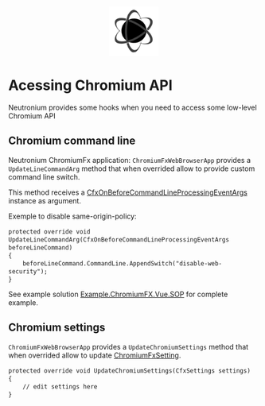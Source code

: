 <p align="center"><img <p align="center"><img width="100"src="../../Deploy/logo.png"></p>

# Acessing Chromium API

Neutronium provides some hooks when you need to access some low-level Chromium API


## Chromium command line

Neutronium ChromiumFx application: `ChromiumFxWebBrowserApp` provides a `UpdateLineCommandArg` method that when overrided allow to provide custom command line switch.

This method receives a [CfxOnBeforeCommandLineProcessingEventArgs](https://chromiumfx.bitbucket.org/api/html/T_Chromium_Event_CfxOnBeforeCommandLineProcessingEventArgs.htm) instance as argument.


Exemple to disable same-origin-policy:
```CSharp
protected override void UpdateLineCommandArg(CfxOnBeforeCommandLineProcessingEventArgs beforeLineCommand)
{
    beforeLineCommand.CommandLine.AppendSwitch("disable-web-security");
}
```

See example solution [Example.ChromiumFX.Vue.SOP](https://github.com/NeutroniumCore/Neutronium/tree/master/Examples/Example.ChromiumFX.Vue.SOP) for complete example.


## Chromium settings

`ChromiumFxWebBrowserApp` provides a `UpdateChromiumSettings` method that when overrided allow to update [ChromiumFxSetting](https://chromiumfx.bitbucket.io/api/html/T_Chromium_CfxSettings.htm).


```CSharp
protected override void UpdateChromiumSettings(CfxSettings settings) 
{
    // edit settings here
}
```
